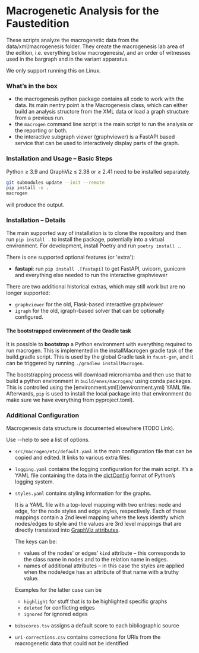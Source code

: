 Macrogenetic Analysis for the Faustedition
==========================================

These scripts analyze the macrogenetic data from the data/xml/macrogenesis folder. They create the macrogenesis lab area of the edition, i.e. everything below macrogenesis/, and an order of witnesses used in the bargraph and in the variant apparatus.

We only support running this on Linux.

### What’s in the box

- the macrogenesis python package contains all code to work with the data. Its main nentry point is the Macrogenesis class, which can either build an analysis structore from the XML data or load a graph structure from a previous run.
- the `macrogen` command line script is the main script to run the analysis or the reporting or both.
- the interactive subgraph viewer (graphviewer) is a FastAPI based service that can be used to interactively display parts of the graph.

### Installation and Usage – Basic Steps

Python ≥ 3.9 and GraphViz ≤ 2.38 or ≥ 2.41 need to be installed separately.

```bash
git submodules update --init --remote
pip install -e .
macrogen
```

will produce the output.

### Installation – Details

The main supported way of installation is to clone the repository and then run `pip install .` to install the package, potentially into a virtual environment. For development, install Poetry and run `poetry install .`. 

There is one supported optional features (or 'extra'):

* __fastapi__: run `pip install .[fastapi]` to get FastAPI, uvicorn, gunicorn and everything else needed to run the interactive graphviewer

There are two additional historical extras, which may still work but are no longer supported:

* `graphviewer` for the old, Flask-based interactive graphviewer
* `igraph` for the old, igraph-based solver that can be optionally configured.

#### The bootstrapped environment of the Gradle task

It is possible to __bootstrap__ a Python environment with everything required to run macrogen. This is implemented in the installMacrogen gradle task of the build.gradle script. This is used by the global Gradle task in `faust-gen`, and it can be triggered by running `./gradlew installMacrogen`. 

The bootstrapping process will download micromamba and then use that to build a python environment in `build/envs/macrogen/` using conda packages. This is controlled using the [environment.yml])(environment.yml) YAML file. Afterwards, `pip` is used to install the local package into that environment (to make sure we have everything from pyproject.toml). 


### Additional Configuration

Macrogenesis data structure is documented elsewhere (TODO Link).

Use --help to see a list of options.

* `src/macrogen/etc/default.yaml` is the main configuration file that can be copied and edited. It links to various extra files:
* `logging.yaml` contains the logging configuration for the main script. It’s a YAML file containing the data in the [dictConfig](https://docs.python.org/3/library/logging.config.html#logging.config.dictConfig) format of Python’s logging system.
* `styles.yaml` contains styling information for the graphs.

   It is a YAML file with a top-level mapping with two entries: node and edge, for the node styles and edge styles, respectively. Each of these mappings contain a 2nd level mapping where the keys identify which nodes/edges to style and the values are 3rd level mappings that are directly translated into [GraphViz attributes](https://www.graphviz.org/doc/info/attrs.html#d:stylesheet).

   The keys can be:

   - values of the nodes’ or edges’ `kind` attribute – this corresponds to the class name in nodes and to the relation name in edges.
   - names of additional attributes – in this case the styles are applied when the node/edge has an attribute of that name with a truthy value. 
   
   Examples for the latter case can be
   
   * `highlight` for stuff that is to be highlighted specific graphs
   * `deleted` for conflicting edges
   * `ignored` for ignored edges

* `bibscores.tsv` assigns a default score to each bibliographic source
* `uri-corrections.csv` contains corrections for URIs from the macrogenetic data that could not be identified
